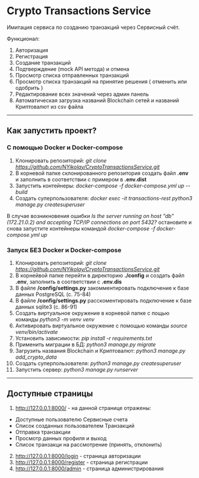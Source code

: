 # Crypto Transactions Service
Имитация сервиса по созданию транзакций через Сервисный счёт.

Функционал:
1. Авторизация
2. Регистрация
3. Создание транзакций
4. Подтверждение (mock API метода) и отмена
5. Просмотр списка отправленных транзакций
6. Просмотр списка транзакций на принятие решения ( отменить или одобрить )
7. Редактирование всех значений через админ панель
8. Автоматическая загрузка названий Blockchain сетей и названий Криптовалют из csv файла

---

## Как запустить проект?
### С помощью Docker и Docker-compose
1. Клонировать репозиторий: _git clone https://github.com/NYikolay/CryptoTransactionsService.git_
2. В корневой папке склонированного репозитория создать файл **.env** и заполнить в соответствии с примером в **.env.dist**
3. Запустить контейнеры: _docker-compose -f docker-compose.yml up --build_
4. Создать суперпользователя: _docker exec -it transactions-rest python3 manage.py createsuperuser_
   
В случае возникновения ошибки _Is the server running on host "db" (172.21.0.2) and accepting TCP/IP connections on port 5432?_
остановите и снова запустите контейнеры командой _docker-compose -f docker-compose.yml up_

### Запуск БЕЗ Docker и Docker-compose
1. Клонировать репозиторий: _git clone https://github.com/NYikolay/CryptoTransactionsService.git_
2. В корнейвой папке перейти в директорию **./config** и создать файл **.env**, заполнить в соответствии с **.env.dis**
3. В файле **/config/settings.py** закомментировать подключение к базе данных PostgreSQL (c. 75-84)
4. В файле **/config/settings.py** расскоментировать подключение к базе данных sqlite3 (c. 86-91)
5. Создать виртуальное окружение в корневой папке с пощью команды _python3 -m venv venv_
6. Активировать виртуальное окружение с помощью команды _source venv/bin/activate_
7. Установить зависимости: _pip install -r requirements.txt_
8. Применить миграции в БД: _python3 manage.py migrate_
9. Загрузить названия Blockchain и Криптовалют: _python3 manage.py add_crypto_data_
10. Создать суперпользователя: _python3 manage.py createsuperuser_
11. Запустить сервер: _python3 manage.py runserver_

___

## Доступные страницы

1. http://127.0.0.1:8000/ - на данной странице отражены:
- Доступные пользователю Сервисные счета
- Список созданных пользователем Транзакций
- Отправка транзакции
- Просмотр данных профиля и выход
- Список транзакци на рассмотрение (принять, отклонить)
2. http://127.0.0.1:8000/login - страница авторизации
3. http://127.0.0.1:8000/register - страница регистрации
4. http://127.0.0.1:8000/admin - страница администрирования 
